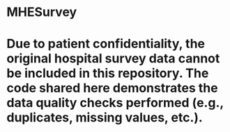 # MHESurvey
# Due to patient confidentiality, the original hospital survey data cannot be included in this repository. The code shared here demonstrates the data quality checks performed (e.g., duplicates, missing values, etc.). 

